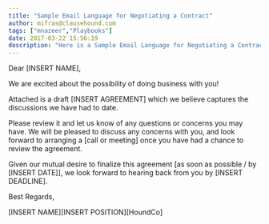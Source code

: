 ```yaml
---
title: "Sample Email Language for Negotiating a Contract"
author: mifras@clausehound.com
tags: ["mnazeer","Playbooks"]
date: 2017-03-22 15:56:19
description: "Here is a Sample Email Language for Negotiating a Contract."
---
```


Dear [INSERT NAME], 

 

We are excited about the possibility of doing business with you!

 

Attached is a draft [INSERT AGREEMENT] which we believe captures the discussions we have had to date.

 

Please review it and let us know of any questions or concerns you may have. We will be pleased to discuss any concerns with you, and look forward to arranging a [call or meeting]  once you have had a chance to review the agreement.

 

Given our mutual desire to finalize this agreement  [as soon as possible / by [INSERT DATE]], we look forward to hearing back from you by [INSERT DEADLINE].

 

Best Regards,

 

[INSERT NAME][INSERT POSITION][HoundCo]
